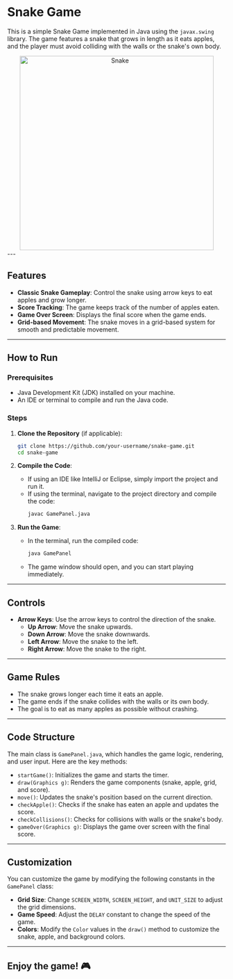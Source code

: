 # Snake Game

This is a simple Snake Game implemented in Java using the `javax.swing` library. The game features a snake that grows in length as it eats apples, and the player must avoid colliding with the walls or the snake's own body.

<div align="center">
  <img width="447" alt="Snake" src="https://github.com/user-attachments/assets/78d357e4-42c8-44b3-90a3-2b9257d60f0e" />
</div>
---

## Features

- **Classic Snake Gameplay**: Control the snake using arrow keys to eat apples and grow longer.
- **Score Tracking**: The game keeps track of the number of apples eaten.
- **Game Over Screen**: Displays the final score when the game ends.
- **Grid-based Movement**: The snake moves in a grid-based system for smooth and predictable movement.

---

## How to Run

### Prerequisites

- Java Development Kit (JDK) installed on your machine.
- An IDE or terminal to compile and run the Java code.

### Steps

1. **Clone the Repository** (if applicable):
   ```bash
   git clone https://github.com/your-username/snake-game.git
   cd snake-game
   ```

2. **Compile the Code**:
   - If using an IDE like IntelliJ or Eclipse, simply import the project and run it.
   - If using the terminal, navigate to the project directory and compile the code:
     ```bash
     javac GamePanel.java
     ```

3. **Run the Game**:
   - In the terminal, run the compiled code:
     ```bash
     java GamePanel
     ```
   - The game window should open, and you can start playing immediately.

---

## Controls

- **Arrow Keys**: Use the arrow keys to control the direction of the snake.
  - **Up Arrow**: Move the snake upwards.
  - **Down Arrow**: Move the snake downwards.
  - **Left Arrow**: Move the snake to the left.
  - **Right Arrow**: Move the snake to the right.

---

## Game Rules

- The snake grows longer each time it eats an apple.
- The game ends if the snake collides with the walls or its own body.
- The goal is to eat as many apples as possible without crashing.

---

## Code Structure

The main class is `GamePanel.java`, which handles the game logic, rendering, and user input. Here are the key methods:

- `startGame()`: Initializes the game and starts the timer.
- `draw(Graphics g)`: Renders the game components (snake, apple, grid, and score).
- `move()`: Updates the snake's position based on the current direction.
- `checkApple()`: Checks if the snake has eaten an apple and updates the score.
- `checkCollisions()`: Checks for collisions with walls or the snake's body.
- `gameOver(Graphics g)`: Displays the game over screen with the final score.

---

## Customization

You can customize the game by modifying the following constants in the `GamePanel` class:

- **Grid Size**: Change `SCREEN_WIDTH`, `SCREEN_HEIGHT`, and `UNIT_SIZE` to adjust the grid dimensions.
- **Game Speed**: Adjust the `DELAY` constant to change the speed of the game.
- **Colors**: Modify the `Color` values in the `draw()` method to customize the snake, apple, and background colors.

---
Enjoy the game! 🎮
---

